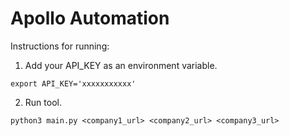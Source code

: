 # Apollo Automation

Instructions for running:

1. Add your API_KEY as an environment variable.
```
export API_KEY='xxxxxxxxxxx'
```
2. Run tool.
```
python3 main.py <company1_url> <company2_url> <company3_url>
```
